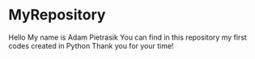 # MyRepository
Hello
My name is Adam Pietrasik
You can find in this repository my first codes created in Python
Thank you for your time!
